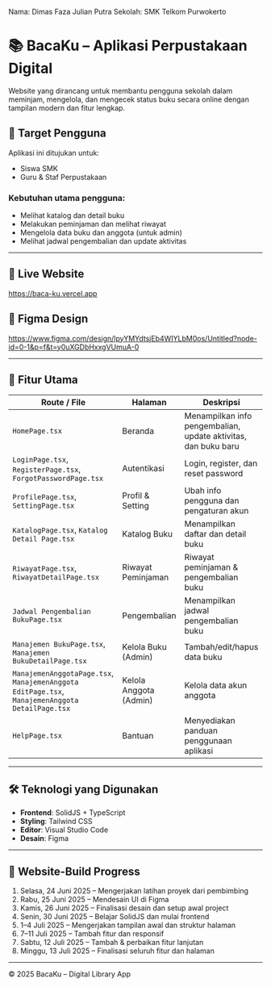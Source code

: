 Nama: Dimas Faza Julian Putra
Sekolah: SMK Telkom Purwokerto

# 📚 BacaKu – Aplikasi Perpustakaan Digital
Website yang dirancang untuk membantu pengguna sekolah dalam meminjam, mengelola, dan mengecek status buku secara online dengan tampilan modern dan fitur lengkap.

## 🎯 Target Pengguna
Aplikasi ini ditujukan untuk:
- Siswa SMK
- Guru & Staf Perpustakaan

### Kebutuhan utama pengguna:
- Melihat katalog dan detail buku
- Melakukan peminjaman dan melihat riwayat
- Mengelola data buku dan anggota (untuk admin)
- Melihat jadwal pengembalian dan update aktivitas

---

## 🔗 Live Website
https://baca-ku.vercel.app

## 🎨 Figma Design
https://www.figma.com/design/lpyYMYdtsjEb4WIYLbM0os/Untitled?node-id=0-1&p=f&t=y0uXGDbHxxgVUmuA-0

---

## 🌟 Fitur Utama

| Route / File | Halaman | Deskripsi |
|--------------|---------|-----------|
| `HomePage.tsx` | Beranda | Menampilkan info pengembalian, update aktivitas, dan buku baru |
| `LoginPage.tsx`, `RegisterPage.tsx`, `ForgotPasswordPage.tsx` | Autentikasi | Login, register, dan reset password |
| `ProfilePage.tsx`, `SettingPage.tsx` | Profil & Setting | Ubah info pengguna dan pengaturan akun |
| `KatalogPage.tsx`, `Katalog Detail Page.tsx` | Katalog Buku | Menampilkan daftar dan detail buku |
| `RiwayatPage.tsx`, `RiwayatDetailPage.tsx` | Riwayat Peminjaman | Riwayat peminjaman & pengembalian buku |
| `Jadwal Pengembalian BukuPage.tsx` | Pengembalian | Menampilkan jadwal pengembalian buku |
| `Manajemen BukuPage.tsx`, `Manajemen BukuDetailPage.tsx` | Kelola Buku (Admin) | Tambah/edit/hapus data buku |
| `ManajemenAnggotaPage.tsx`, `ManajemenAnggota EditPage.tsx`, `ManajemenAnggota DetailPage.tsx` | Kelola Anggota (Admin) | Kelola data akun anggota |
| `HelpPage.tsx` | Bantuan | Menyediakan panduan penggunaan aplikasi |

---

## 🛠️ Teknologi yang Digunakan
- **Frontend**: SolidJS + TypeScript
- **Styling**: Tailwind CSS
- **Editor**: Visual Studio Code
- **Desain**: Figma

---

## 📅 Website-Build Progress
1. Selasa, 24 Juni 2025 – Mengerjakan latihan proyek dari pembimbing  
2. Rabu, 25 Juni 2025 – Mendesain UI di Figma  
3. Kamis, 26 Juni 2025 – Finalisasi desain dan setup awal project  
4. Senin, 30 Juni 2025 – Belajar SolidJS dan mulai frontend  
5. 1–4 Juli 2025 – Mengerjakan tampilan awal dan struktur halaman  
6. 7–11 Juli 2025 – Tambah fitur dan responsif  
7. Sabtu, 12 Juli 2025 – Tambah & perbaikan fitur lanjutan  
8. Minggu, 13 Juli 2025 – Finalisasi seluruh fitur dan halaman

---

© 2025 BacaKu – Digital Library App

